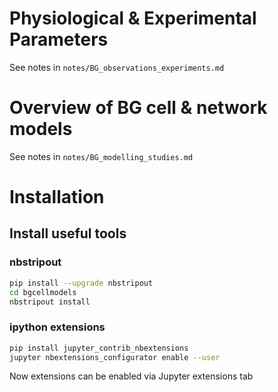 
# Physiological & Experimental Parameters

See notes in `notes/BG_observations_experiments.md`


# Overview of BG cell & network models

See notes in `notes/BG_modelling_studies.md`


# Installation


## Install useful tools

### nbstripout

```bash
pip install --upgrade nbstripout
cd bgcellmodels
nbstripout install
```

### ipython extensions

```bash
pip install jupyter_contrib_nbextensions
jupyter nbextensions_configurator enable --user
```

Now extensions can be enabled via Jupyter extensions tab